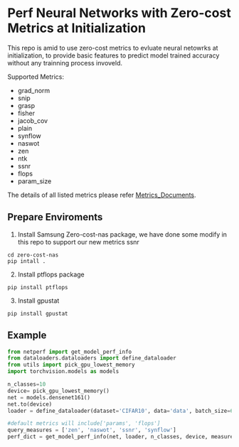 # Perf Neural Networks with Zero-cost Metrics at Initialization
This repo is amid to use zero-cost metrics to evluate neural netowrks at initialization, to provide basic features to predict model trained accuracy without any trainning process invoveld.

Supported Metrics:
- grad_norm
- snip
- grasp
- fisher
- jacob_cov
- plain
- synflow
- naswot
- zen
- ntk
- ssnr
- flops
- param_size

The details of all listed metrics please refer [Metrics_Documents](https://github.com/Tiaspetto/zero_cost_perf/blob/main/documents/metrics.md).

## Prepare Enviroments
1. Install Samsung Zero-cost-nas package, we have done some modify in this repo to support our new metrics ssnr

```
cd zero-cost-nas
pip intall .
```

2.  Install ptflops package

```
pip install ptflops
```

3. Install gpustat

```
pip install gpustat
```

## Example

```python
from netperf import get_model_perf_info
from dataloaders.dataloaders import define_dataloader
from utils import pick_gpu_lowest_memory
import torchvision.models as models

n_classes=10
device= pick_gpu_lowest_memory()
net = models.densenet161()
net.to(device)
loader = define_dataloader(dataset='CIFAR10', data='data', batch_size=64)

#default metrics will include['params', 'flops']
query_measures = ['zen', 'naswot', 'ssnr', 'synflow']
perf_dict = get_model_perf_info(net, loader, n_classes, device, measures=query_measures)
```

